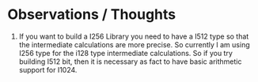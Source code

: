 # Observations / Thoughts

1. If you want to build a I256 Library you need to have a I512 type so that the intermediate calculations are more precise. So currently I am using I256 type for the i128 type intermediate calculations. So if you try building I512 bit, then it is necessary as fact to have basic arithmetic support for I1024.